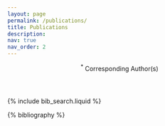 ```yaml
---
layout: page
permalink: /publications/
title: Publications
description: 
nav: true
nav_order: 2
---
```


<!-- _pages/publications.md -->
<header class="post-header">
  <p class="post-description"><sup>*</sup> Corresponding Author(s)</p>
</header>

<!-- Bibsearch Feature -->

{% include bib_search.liquid %}

<div class="publications">

{% bibliography %}

</div>

